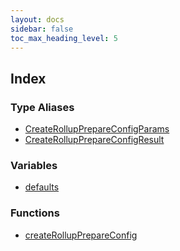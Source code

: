 ```yaml
---
layout: docs
sidebar: false
toc_max_heading_level: 5
---
```


## Index

### Type Aliases

- [CreateRollupPrepareConfigParams](type-aliases/CreateRollupPrepareConfigParams.md)
- [CreateRollupPrepareConfigResult](type-aliases/CreateRollupPrepareConfigResult.md)

### Variables

- [defaults](variables/defaults.md)

### Functions

- [createRollupPrepareConfig](functions/createRollupPrepareConfig.md)
